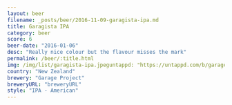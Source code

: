 ```yaml
---
layout: beer
filename: _posts/beer/2016-11-09-garagista-ipa.md
title: Garagista IPA
category: beer
score: 6
beer-date: "2016-01-06"
desc: "Really nice colour but the flavour misses the mark"
permalink: /beer/:title.html
img: /img/list/garagista-ipa.jpeguntappd: "https://untappd.com/b/garage-project-garagista/504806"
country: "New Zealand"
brewery: "Garage Project"
breweryURL: "breweryURL"
style: "IPA - American"
---
```

